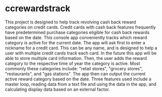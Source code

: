 # ccrewardstrack
This project is designed to help track revolving cash back reward categories on credit cards. Credit cards with cash back features frequently have predetermined purchase categories eligible for cash back rewards based on the date. This console app conveniently tracks which reward category is active for the current date. The app will ask first to enter a nickname for a credit card. This can be any name, and is designed to help a user with multiple credit cards track each card. In the future this app will be able to store multiple card information. Then, the user adds the reward category to the respective time of year the category is active. Most commonly these categories include: "retail stores", "grocery stores", "restaurants", and "gas stations". The app then can output the current active reward category based on the date.
Three features used include a master loop, reading data from a text file and using the data in the app, and calculating display data based on an external factor.
